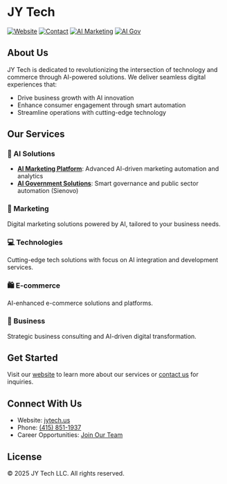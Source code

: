 # JY Tech

[![Website](https://img.shields.io/badge/Website-jytech.us-blue)](https://www.jytech.us)
[![Contact](https://img.shields.io/badge/Contact-415--851--1937-green)](tel:4158511937)
[![AI Marketing](https://img.shields.io/badge/AI%20Marketing-Visit-orange)](https://ai-marketing.jytech.us)
[![AI Gov](https://img.shields.io/badge/AI%20Gov-Visit-purple)](https://ai-gov.jytech.us)

## About Us

JY Tech is dedicated to revolutionizing the intersection of technology and commerce through AI-powered solutions. We deliver seamless digital experiences that:

- Drive business growth with AI innovation
- Enhance consumer engagement through smart automation
- Streamline operations with cutting-edge technology

## Our Services

### 🤖 AI Solutions

- **[AI Marketing Platform](https://ai-marketing.jytech.us)**: Advanced AI-driven marketing automation and analytics
- **[AI Government Solutions](https://ai-gov.jytech.us)**: Smart governance and public sector automation (Sienovo)

### 🚀 Marketing

Digital marketing solutions powered by AI, tailored to your business needs.

### 💻 Technologies

Cutting-edge tech solutions with focus on AI integration and development services.

### 🛍️ E-commerce

AI-enhanced e-commerce solutions and platforms.

### 💼 Business

Strategic business consulting and AI-driven digital transformation.

## Get Started

Visit our [website](https://www.jytech.us) to learn more about our services or [contact us](https://www.jytech.us/contact-us) for inquiries.

## Connect With Us

- Website: [jytech.us](https://www.jytech.us)
- Phone: [(415) 851-1937](tel:4158511937)
- Career Opportunities: [Join Our Team](https://www.jytech.us/career)

## License

© 2025 JY Tech LLC. All rights reserved.
